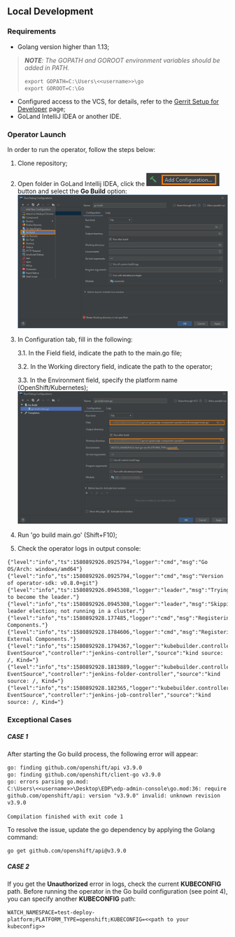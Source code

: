 ## Local Development
### Requirements
* Golang version higher than 1.13;

>_**NOTE**: The GOPATH and GOROOT environment variables should be added in PATH._
>```
>export GOPATH=C:\Users\<<username>>\go
>export GOROOT=C:\Go
>```

* Configured access to the VCS, for details, refer to the [Gerrit Setup for Developer](https://kb.epam.com/display/EPMDEDP/Gerrit+Setup+for+Developer) page;
* GoLand IntelliJ IDEA or another IDE.

### Operator Launch
In order to run the operator, follow the steps below:

1. Clone repository;
2. Open folder in GoLand Intellij IDEA, click the ![add_config_button](../readme-resource/add_config_button.png "add_config_button") button and select the **Go Build** option:
![add_configuration](../readme-resource/add_configuration.png "add_configuration") 
3. In Configuration tab, fill in the following:

    3.1. In the Field field, indicate the path to the main.go file;
    
    3.2. In the Working directory field, indicate the path to the operator;
    
    3.3. In the Environment field, specify the platform name (OpenShift/Kubernetes);
   ![build-config](../readme-resource/build_config.png "build-config") 

4. Run 'go build main.go' (Shift+F10);
5. Check the operator logs in output console:
```
{"level":"info","ts":1580892926.0925794,"logger":"cmd","msg":"Go OS/Arch: windows/amd64"}
{"level":"info","ts":1580892926.0925794,"logger":"cmd","msg":"Version of operator-sdk: v0.8.0+git"}
{"level":"info","ts":1580892926.0945308,"logger":"leader","msg":"Trying to become the leader."}
{"level":"info","ts":1580892926.0945308,"logger":"leader","msg":"Skipping leader election; not running in a cluster."}
{"level":"info","ts":1580892928.177485,"logger":"cmd","msg":"Registering Components."}
{"level":"info","ts":1580892928.1784606,"logger":"cmd","msg":"Registering External Components."}
{"level":"info","ts":1580892928.1794367,"logger":"kubebuilder.controller","msg":"Starting EventSource","controller":"jenkins-controller","source":"kind source: /, Kind="}
{"level":"info","ts":1580892928.1813889,"logger":"kubebuilder.controller","msg":"Starting EventSource","controller":"jenkins-folder-controller","source":"kind source: /, Kind="}
{"level":"info","ts":1580892928.182365,"logger":"kubebuilder.controller","msg":"Starting EventSource","controller":"jenkins-job-controller","source":"kind source: /, Kind="}
```

### Exceptional Cases
##### CASE 1

After starting the Go build process, the following error will appear: 
```
go: finding github.com/openshift/api v3.9.0
go: finding github.com/openshift/client-go v3.9.0
go: errors parsing go.mod:
C:\Users\<<username>>\Desktop\EDP\edp-admin-console\go.mod:36: require github.com/openshift/api: version "v3.9.0" invalid: unknown revision v3.9.0

Compilation finished with exit code 1
```

To resolve the issue, update the go dependency by applying the Golang command:
```
go get github.com/openshift/api@v3.9.0
```

##### CASE 2

If you get the **Unauthorized** error in logs, check the current **KUBECONFIG** path. Before running the operator in the Go build configuration (see point 4), you can specify another **KUBECONFIG** path:

```
WATCH_NAMESPACE=test-deploy-platform;PLATFORM_TYPE=openshift;KUBECONFIG=<<path to your kubeconfig>>
```